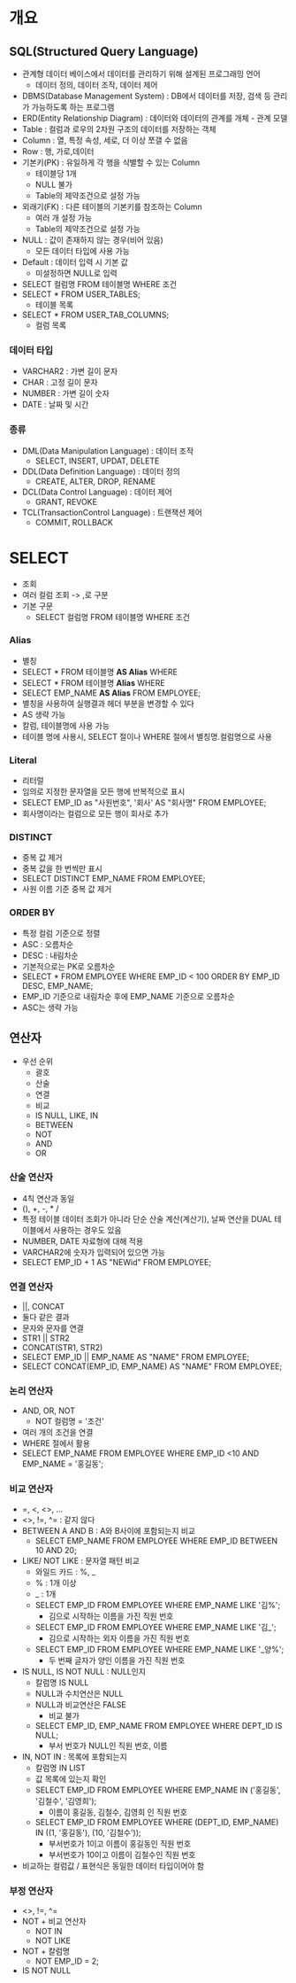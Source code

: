 # 개요

## SQL(Structured Query Language)

* 관계형 데이터 베이스에서 데이터를 관리하기 위해 설계된 프로그래밍 언어
  * 데이터 정의, 데이터 조작, 데이터 제어
* DBMS(Database Management System) : DB에서 데이터를 저장, 검색 등 관리가 가능하도록 하는 프로그램
* ERD(Entity Relationship Diagram) : 데이터와 데이터의 관계를 개체 - 관계 모델 
* Table : 컬럼과 로우의 2차원 구조의 데이터를 저장하는 객체
* Column : 열, 특정 속성, 세로, 더 이상 쪼갤 수 없음
* Row : 행, 가로,데이터
* 기본키(PK) : 유일하게 각 행을 식별할 수 있는 Column
  * 테이블당 1개
  * NULL  불가
  * Table의 제약조건으로 설정 가능
* 외래기(FK) : 다른 테이블의 기본키를 참조하는 Column
  * 여러 개 설정 가능
  * Table의 제약조건으로 설정 가능
* NULL : 값이 존재하지 않는 경우(비어 있음)
  * 모든 데이터 타입에 사용 가능
* Default : 데이터 입력 시 기본 값
  * 미설정하면 NULL로 입력
* SELECT 컬럼명 FROM  테이블명 WHERE 조건 
* SELECT * FROM USER_TABLES;
  * 테이블 목록
* SELECT * FROM USER_TAB_COLUMNS;
  * 컬럼 목록

### 데이터 타입

* VARCHAR2 : 가변 길이 문자
* CHAR : 고정 길이 문자
* NUMBER : 가변 길이 숫자
* DATE : 날짜 및 시간

### 종류

* DML(Data Manipulation Language) : 데이터 조작
  * SELECT, INSERT, UPDAT, DELETE
* DDL(Data Definition Language) : 데이터 정의
  * CREATE, ALTER, DROP, RENAME
* DCL(Data Control Language) : 데이터 제어
  * GRANT, REVOKE
* TCL(TransactionControl Language) : 트랜잭션 제어
  * COMMIT, ROLLBACK



# SELECT

* 조회
* 여러 컬럼 조회 -> ,로 구분
* 기본 구문
  * SELECT 컬럼명 FROM  테이블명 WHERE 조건

### Alias

* 별칭
* SELECT * FROM 테이블명 **AS Alias** WHERE
* SELECT * FROM 테이블명 **Alias** WHERE
* SELECT EMP_NAME **AS Alias** FROM EMPLOYEE;
* 별칭을 사용하여 실행결과 헤더 부분을 변경할 수 있다
* AS 생략 가능
* 칼럼, 테이블명에 사용 가능
* 테이블 명에 사용시, SELECT 절이나 WHERE 절에서 별칭명.컬럼명으로 사용



### Literal

* 리터럴
* 임의로 지정한 문자열을 모든 행에 반복적으로 표시
* SELECT EMP_ID as "사원번호", '회사' AS "회사명" FROM EMPLOYEE;
* 회사명이라는 컬럼으로 모든 행이 회사로 추가

### DISTINCT

* 중복 값 제거
* 중복 값을 한 번씩만 표시
* SELECT DISTINCT EMP_NAME FROM EMPLOYEE;
* 사원 이름 기준 중복 값 제거

### ORDER BY

* 특정 컬럼 기준으로 정렬
* ASC : 오름차순
* DESC : 내림차순
* 기본적으로는 PK로 오름차순
* SELECT * FROM EMPLOYEE WHERE EMP_ID < 100 ORDER BY EMP_ID DESC, EMP_NAME;
* EMP_ID 기준으로 내림차순 후에 EMP_NAME 기준으로 오름차순
* ASC는 생략 가능



## 연산자

* 우선 순위
  * 괄호
  * 산술
  * 연결
  * 비교
  * IS NULL, LIKE, IN
  * BETWEEN
  * NOT
  * AND
  * OR

### 산술 연산자

* 4칙 연산과 동일
* (), +, -, * /
* 특정 테이블 데이터 조회가 아니라 단순 산술 계산(계산기), 날짜 연산을 DUAL 테이블에서 사용하는 경우도 있음
* NUMBER, DATE 자료형에 대해 적용
* VARCHAR2에 숫자가 입력되어 있으면 가능
* SELECT EMP_ID + 1 AS "NEWid" FROM EMPLOYEE;

### 연결 연산자

* ||, CONCAT
* 둘다 같은 결과
* 문자와 문자를 연결
* STR1 || STR2
* CONCAT(STR1, STR2)
* SELECT EMP_ID || EMP_NAME AS "NAME" FROM EMPLOYEE;
* SELECT CONCAT(EMP_ID, EMP_NAME) AS "NAME" FROM EMPLOYEE;

### 논리 연산자

* AND, OR, NOT
  * NOT 컬럼명 = '조건'
* 여러 개의 조건을 연결
* WHERE 절에서 활용
* SELECT EMP_NAME FROM EMPLOYEE WHERE EMP_ID <10 AND EMP_NAME = '홍길동';

### 비교 연산자

* =, <, <>, ...
* <>, !=, ^= : 같지 않다
* BETWEEN A AND B : A와 B사이에 포함되는지 비교
  * SELECT EMP_NAME FROM EMPLOYEE WHERE EMP_ID BETWEEN 10 AND 20;
* LIKE/ NOT LIKE : 문자열 패턴 비교
  * 와일드 카드 : %, _
  * % : 1개 이상
  * _ : 1개
  * SELECT EMP_ID FROM EMPLOYEE WHERE EMP_NAME LIKE '김%';
    * 김으로 시작하는 이름을 가진 직원 번호
  * SELECT EMP_ID FROM EMPLOYEE WHERE EMP_NAME LIKE '김_';
    * 김으로 시작하는 외자 이름을 가진 직원 번호
  * SELECT EMP_ID FROM EMPLOYEE WHERE EMP_NAME LIKE '_양%';
    * 두 번째 글자가 양인 이름을 가진 직원 번호
* IS NULL, IS NOT NULL : NULL인지
  * 칼럼명 IS NULL
  * NULL과 수치연산은 NULL
  * NULL과 비교연산은 FALSE
    * 비교 불가
  * SELECT EMP_ID, EMP_NAME FROM EMPLOYEE WHERE DEPT_ID IS NULL;
    * 부서 번호가 NULL인 직원 번호, 이름
* IN, NOT IN : 목록에 포함되는지
  * 칼럼명 IN LIST
  * 값 목록에 있는지 확인
  * SELECT EMP_ID FROM EMPLOYEE WHERE EMP_NAME IN ('홍길동', '김철수', '김영희');
    * 이름이 홍길동, 김철수, 김영희 인 직원 번호
  * SELECT EMP_ID FROM EMPLOYEE WHERE (DEPT_ID, EMP_NAME) IN ((1, '홍길동'), (10, '김철수'));
    * 부서번호가 1이고 이름이 홍길동인 직원 번호
    * 부서번호가 10이고 이름이 김철수인 직원 번호
* 비교하는 컬럼값 / 표현식은 동일한 데이터 타입이어야 함

### 부정 연산자

* <>, !=, ^=
* NOT + 비교 연산자
  * NOT IN
  * NOT LIKE
* NOT + 칼럼명
  * NOT EMP_ID = 2;
* IS NOT NULL